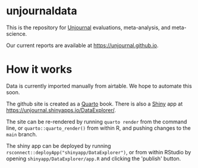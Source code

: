 # unjournaldata

This is the repository for 
[Unjournal](https://www.unjournal.org) evaluations, meta-analysis, and meta-science. 

Our current reports are available at <https://unjournal.github.io>.

# How it works

Data is currently imported manually from airtable. We hope to automate this soon.

The github site is created as a [Quarto](https://quarto.org) book. There is also
a [Shiny](https://shiny.posit.co) app at
<https://unjournal.shinyapps.io/DataExplorer/>. 

The site can be re-rendered by running `quarto render` from the command line,
or `quarto::quarto_render()` from within R, and pushing changes to the `main` branch.

The shiny app can be deployed by running 
`rsconnect::deployApp("shinyapp/DataExplorer")`, or from within RStudio by
opening `shinyapp/DataExplorer/app.R` and clicking the 'publish' button.
